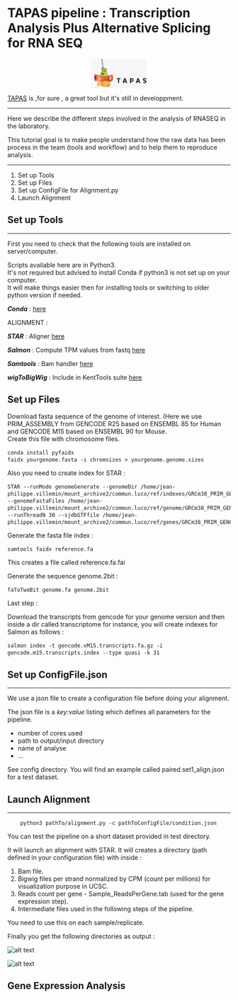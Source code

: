 
TAPAS pipeline : Transcription Analysis Plus Alternative Splicing for RNA SEQ
=============


<p align="center">
<img align="center"  style="width:25%;height:25%" src="/img/TAPAS.png" alt="TAPAS Logo">
</p>


[TAPAS](https://github.com/LucoLab/RNASEQ) is ,for sure , a great tool but it's still in developpment.

---

Here we describe the different steps involved in the analysis of RNASEQ in the laboratory.  

This tutorial goal is to make people understand how the raw data has been process in the team (tools and workflow) and to help them to reproduce analysis.


---

1. Set up Tools
2. Set up Files
3. Set up ConfigFile for Alignment.py
4. Launch Alignment


## Set up Tools

---

First you need to check that the following tools are installed on server/computer.


Scripts available here are in Python3.  
It's not required but advised to install Conda if python3 is not set up on your computer.   
It will make things easier then for installing tools or switching to older python version if needed.

_**Conda**_ : [here](https://www.continuum.io/downloads)

ALIGNMENT : 

_**STAR**_ : Aligner [here](https://github.com/alexdobin/STAR)

_**Salmon**_ : Compute TPM values from fastq [here](https://github.com/COMBINE-lab/salmon)

_**Samtools**_ : Bam handler [here](http://www.htslib.org/download/)

_**wigToBigWig**_ : Include in KentTools suite [here](http://hgdownload.soe.ucsc.edu/downloads.html#source_downloads)

## Set up Files

Download  fasta sequence of the genome of interest. (Here we use PRIM_ASSEMBLY from GENCODE R25 based on ENSEMBL 85 for Human and GENCODE M15 based on ENSEMBL 90 for Mouse.  
Create this file with chromosome files.  

```shell
conda install pyfaidx
faidx yourgenome.fasta -i chromsizes > yourgenome.genome.sizes
```

Also you need to create index for STAR :  

```
STAR --runMode genomeGenerate --genomeDir /home/jean-philippe.villemin/mount_archive2/commun.luco/ref/indexes/GRCm38_PRIM_GENCODE_M15/ --genomeFastaFiles /home/jean-philippe.villemin/mount_archive2/commun.luco/ref/genome/GRCm38_PRIM_GENCODE_M15/GRCm38.primary_assembly.genome.fa --runThreadN 30 --sjdbGTFfile /home/jean-philippe.villemin/mount_archive2/commun.luco/ref/genes/GRCm38_PRIM_GENCODE_M15/gencode.vM15.primary_assembly.annotation.gtf
```

Generate the fasta file index :  
```shell
samtools faidx reference.fa 
```
This creates a file called reference.fa.fai

Generate the sequence genome.2bit :  
```shell
faToTwoBit genome.fa genome.2bit
```


Last step  : 

Download the transcripts from gencode for your genome version and then inside a dir called transcriptome for instance,
you will create indexes for  Salmon as follows : 

```shell  
salmon index -t gencode.vM15.transcripts.fa.gz -i gencode.m15.transcripts.index --type quasi -k 31  
```
## Set up ConfigFile.json

---

We use a json file to create a configuration file before doing your alignment. 

The json file is a *key:value* listing which defines all parameters for the pipeline.
- number of cores used
- path to output/input directory
- name of analyse
- ...


See config directory. You will find an example called paired.set1_align.json for a test dataset.


## Launch Alignment

---

```shell
	python3 pathTo/alignment.py -c pathToConfigFile/condition.json
```

You can test the pipeline on a  short dataset provided in test directory.

It will launch an alignment with STAR.
It will creates a directory (path defined in your configuration file) with inside :

1. Bam file.
2. Bigwig files per strand normalized by CPM (count per millions) for visualization purpose in UCSC.
3. Reads count per gene - Sample_ReadsPerGene.tab (used for the gene expression step).
4. Intermediate files used in the following steps of the pipeline.


You need to use this on each sample/replicate.

Finally you get the following directories as output : 


![alt text](https://github.com/LucoLab/RNASEQ/blob/master/img/output_alignment.png "Outputs")

![alt text](https://github.com/LucoLab/RNASEQ/blob/master/img/output_alignment_open.png "Outputs")

## Gene Expression Analysis



